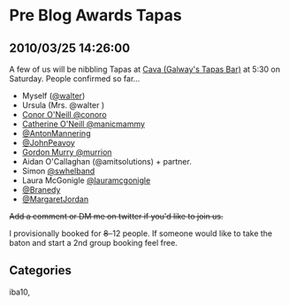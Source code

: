 # Pre Blog Awards Tapas
## 2010/03/25 14:26:00 

<p>A few of us will be nibbling Tapas at <a href="http://www.findarestaurant.ie/restaurantdetail.asp?restID=2784">Cava (Galway's Tapas Bar)</a>&nbsp;at 5:30 on Saturday. People confirmed so far...</p>
<ul>
<li>Myself (<a href="twitter.com/walter">@walter</a>)</li>
<li>Ursula (Mrs. @walter )</li>
<li><a href="twitter.com/conoro">Conor O'Neill @conoro</a></li>
<li><a href="twitter.com/manicmammy">Catherine O'Neill @manicmammy</a></li>
<li><a href="twitter.com/antonmannering">@AntonMannering</a></li>
<li><a href="twitter.com/johnpeavoy">@JohnPeavoy</a></li>
<li><a href="twitter.com/murrion">Gordon Murry @murrion</a></li>
<li>Aidan O'Callaghan (@amitsolutions) + partner.</li>
<li>Simon <a href="twitter.com/swhelband">@swhelband</a></li>
<li>Laura McGonigle <a href="twitter.com/lauramcgonigle">@lauramcgonigle</a></li>
<li><a href="twitter.com/Branedy">@Branedy</a></li>
<li><a href="twitter.com/MargaretJordan">@MargaretJordan</a></li>
</ul>
<ol> </ol>
<p><span style="text-decoration: line-through;">Add a comment or DM me on twitter if you'd like to join us.</span></p>
<p>I provisionally booked for <span style="text-decoration: line-through;">8&nbsp;&nbsp;</span>12&nbsp;people. If someone would like to take the baton and start a 2nd group booking feel free.</p>

## Categories
iba10, 